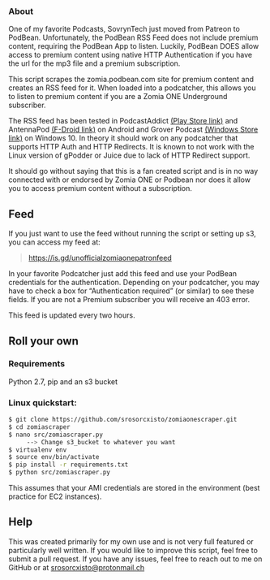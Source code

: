 ### About
One of my favorite Podcasts, SovrynTech just moved from Patreon to PodBean. Unfortunately, the PodBean RSS Feed does not
include premium content, requiring the PodBean App to listen. Luckily, PodBean DOES allow access to premium content
using native HTTP Authentication if you have the url for the mp3 file and a premium subscription.

This script scrapes the zomia.podbean.com site for premium content and creates an RSS feed for it. When loaded into a 
podcatcher, this allows you to listen to premium content if you are a Zomia ONE Underground subscriber.

The RSS feed has been tested in PodcastAddict [(Play Store link)](https://play.google.com/store/apps/details?id=com.bambuna.podcastaddict&hl=en_US) and AntennaPod [(F-Droid link)](https://f-droid.org/repository/browse/?fdid=de.danoeh.antennapod) on Android and Grover Podcast [(Windows Store link)](https://www.microsoft.com/en-us/p/grover-podcast/9nblggh6c4bc?activetab=pivot:overviewtab) on Windows 10. In theory it should work on any podcatcher that supports HTTP Auth and HTTP Redirects. It is known to not work with the Linux version of gPodder or Juice due to lack of HTTP Redirect support.

It should go without saying that this is a fan created script and is in no way connected with or endorsed by Zomia ONE
or Podbean nor does it allow you to access premium content without a subscription.


## Feed

If you just want to use the feed without running the script or setting up s3, you can
 access my feed at:

> https://is.gd/unofficialzomiaonepatronfeed

In your favorite Podcatcher just add this feed and use your PodBean credentials
for the authentication. Depending on your podcatcher, you may have to check a box for
“Authentication required” (or similar) to see these fields. If you are not a Premium
subscriber you will receive an 403 error.

This feed is updated every two hours.



## Roll your own

### Requirements

Python 2.7, pip and an s3 bucket

### Linux quickstart:
```bash
$ git clone https://github.com/srosorcxisto/zomiaonescraper.git
$ cd zomiascraper
$ nano src/zomiascraper.py 
     --> Change s3_bucket to whatever you want 
$ virtualenv env
$ source env/bin/activate
$ pip install -r requirements.txt
$ python src/zomiascraper.py

```

This assumes that your AMI credentials are stored in the environment (best practice for EC2 instances). 


## Help

This was created primarily for my own use and is not very full featured or particularly well written. If you would like to improve this script,  feel free to submit a pull request. If you have any issues, feel free to reach out to me on GitHub or at
srosorcxisto@protonmail.ch

